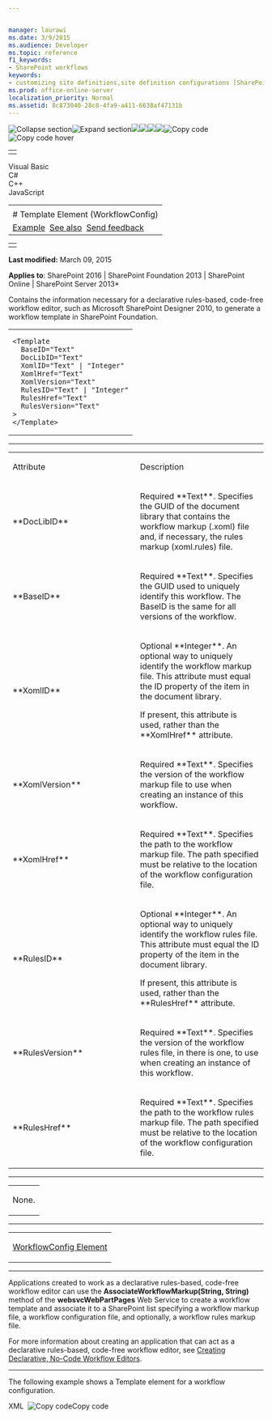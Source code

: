 ```yaml
---


manager: laurawi
ms.date: 3/9/2015
ms.audience: Developer
ms.topic: reference
f1_keywords:
- SharePoint workflows
keywords:
- customizing site definitions,site definition configurations [SharePoint 2010]
ms.prod: office-online-server
localization_priority: Normal
ms.assetid: 8c873040-28c8-4fa9-a411-6638af47131b
---
```


![Collapse
section](../icons/collapse_all.gif "Collapse section")![Expand
section](../icons/expand_all.gif "Expand section")![](../icons/collapse_all.gif)![](../icons/expand_all.gif)![](../icons/dropdown.gif)![](../icons/dropdownHover.gif)![Copy
code](../icons/copycode.gif "Copy code")![Copy code
hover](../icons/copycodeHighlight.gif "Copy code hover")
<table>
<tbody>
<tr class="odd">
<td align="left"></td>
</tr>
</tbody>
</table>

Visual Basic  
C\#  
C++  
JavaScript  

<table>
<tbody>
<tr class="odd">
<td align="left"><span id="runningHeaderText"></span></td>
</tr>
<tr class="even">
<td align="left"># Template Element (WorkflowConfig)</td>
</tr>
<tr class="odd">
<td align="left"><a href="#exampleToggle">Example</a>  <a href="#seeAlsoToggle">See also</a>  <span id="headfeedbackarea" class="feedbackhead"><a href="javascript:SubmitFeedback(&#39;docthis@Microsoft.com&#39;,&#39;&#39;,&#39;&#39;,&#39;&#39;,&#39;1.0.18082.1225&#39;,&#39;%0\dThank%20you%20for%20your%20feedback.%20The%20developer%20writing%20teams%20use%20your%20feedback%20to%20improve%20documentation.%20While%20we%20are%20reviewing%20your%20feedback,%20we%20may%20send%20you%20e-mail%20to%20ask%20for%20clarification%20or%20feedback%20on%20a%20solution.%20We%20do%20not%20use%20your%20e-mail%20address%20for%20any%20other%20purpose%20and%20we%20delete%20it%20after%20we%20finish%20our%20review.%0\AFor%20further%20information%20about%20the%20privacy%20policies%20of%20Microsoft,%20please%20see%20http://privacy.microsoft.com/en-us/default.aspx.%0\A%0\d&#39;,&#39;Customer%20feedback&#39;);">Send feedback</a></span></td>
</tr>
</tbody>
</table>

<table>
<colgroup>
<col width="100%" />
</colgroup>
<tbody>
<tr class="odd">
<td align="left"></td>
</tr>
</tbody>
</table>

**Last modified:** March 09, 2015

**Applies to**: SharePoint 2016 | SharePoint Foundation 2013 |
SharePoint Online | SharePoint Server 2013*

Contains the information necessary for a declarative rules-based,
code-free workflow editor, such as Microsoft SharePoint Designer 2010,
to generate a workflow template in SharePoint Foundation.

<span codelanguage="other"></span>
<table>
<colgroup>
<col width="100%" />
</colgroup>
<tbody>
<tr class="odd">
<td align="left"><pre><code>&lt;Template
  BaseID=&quot;Text&quot;
  DocLibID=&quot;Text&quot;
  XomlID=&quot;Text&quot; | &quot;Integer&quot;
  XomlHref=&quot;Text&quot;
  XomlVersion=&quot;Text&quot;
  RulesID=&quot;Text&quot; | &quot;Integer&quot;
  RulesHref=&quot;Text&quot;
  RulesVersion=&quot;Text&quot;
&gt;
&lt;/Template&gt;</code></pre></td>
</tr>
</tbody>
</table>


-----------------------------------------------------------------------------------------------------------------------------------------------------------------------------------------------

<table>
<colgroup>
<col width="50%" />
<col width="50%" />
</colgroup>
<tbody>
<tr class="odd">
<td align="left"><p>Attribute</p></td>
<td align="left"><p>Description</p></td>
</tr>
<tr class="even">
<td align="left"><p>**DocLibID**</p></td>
<td align="left"><p>Required **Text**. Specifies the GUID of the document library that contains the workflow markup (.xoml) file and, if necessary, the rules markup (xoml.rules) file.</p></td>
</tr>
<tr class="odd">
<td align="left"><p>**BaseID**</p></td>
<td align="left"><p>Required **Text**. Specifies the GUID used to uniquely identify this workflow. The BaseID is the same for all versions of the workflow.</p></td>
</tr>
<tr class="even">
<td align="left"><p>**XomlID**</p></td>
<td align="left"><p>Optional **Integer**. An optional way to uniquely identify the workflow markup file. This attribute must equal the ID property of the item in the document library.</p>
<p>If present, this attribute is used, rather than the **XomlHref** attribute.</p></td>
</tr>
<tr class="odd">
<td align="left"><p>**XomlVersion**</p></td>
<td align="left"><p>Required **Text**. Specifies the version of the workflow markup file to use when creating an instance of this workflow.</p></td>
</tr>
<tr class="even">
<td align="left"><p>**XomlHref**</p></td>
<td align="left"><p>Required **Text**. Specifies the path to the workflow markup file. The path specified must be relative to the location of the workflow configuration file.</p></td>
</tr>
<tr class="odd">
<td align="left"><p>**RulesID**</p></td>
<td align="left"><p>Optional **Integer**. An optional way to uniquely identify the workflow rules file. This attribute must equal the ID property of the item in the document library.</p>
<p>If present, this attribute is used, rather than the **RulesHref** attribute.</p></td>
</tr>
<tr class="even">
<td align="left"><p>**RulesVersion**</p></td>
<td align="left"><p>Required **Text**. Specifies the version of the workflow rules file, in there is one, to use when creating an instance of this workflow.</p></td>
</tr>
<tr class="odd">
<td align="left"><p>**RulesHref**</p></td>
<td align="left"><p>Required **Text**. Specifies the path to the workflow rules markup file. The path specified must be relative to the location of the workflow configuration file.</p></td>
</tr>
</tbody>
</table>


---------------------------------------------------------------------------------------------------------------------------------------------------------------------------------------------------

<table>
<colgroup>
<col width="100%" />
</colgroup>
<tbody>
<tr class="odd">
<td align="left"><p>None.</p></td>
</tr>
</tbody>
</table>


----------------------------------------------------------------------------------------------------------------------------------------------------------------------------------------------------

<table>
<colgroup>
<col width="100%" />
</colgroup>
<tbody>
<tr class="odd">
<td align="left"><p><span sdata="link"><a href="workflowconfig-element.htm">WorkflowConfig Element</a></span></p></td>
</tr>
</tbody>
</table>


----------------------------------------------------------------------------------------------------------------------------------------------------------------------------------------------------------------------------

Applications created to work as a declarative rules-based, code-free
workflow editor can use the <span sdata="cer"
target="M:websvcWebPartPages.WebPartPagesWebService.AssociateWorkflowMarkup(System.String,System.String)">**AssociateWorkflowMarkup(String,
String)**</span> method of the <span sdata="cer"
target="N:websvcWebPartPages">**websvcWebPartPages**</span> Web Service
to create a workflow template and associate it to a SharePoint list
specifying a workflow markup file, a workflow configuration file, and
optionally, a workflow rules markup file.

For more information about creating an application that can act as a
declarative rules-based, code-free workflow editor, see [Creating
Declarative, No-Code Workflow
Editors](http://msdn.microsoft.com/library/60dfda8d-e724-4d7d-9578-aa239c362dcf(Office.15).aspx).


------------------------------------------------------------------------------------------------------------------------------------------------------------------------------------------

The following example shows a Template element for a workflow
configuration.

<span codelanguage="xmlLang"></span>
XML 
<span class="copyCode" onclick="CopyCode(this)"
onkeypress="CopyCode_CheckKey(this, event)"
onmouseover="ChangeCopyCodeIcon(this)"
onmouseout="ChangeCopyCodeIcon(this)" tabindex="0">![Copy
code](../icons/copycode.gif "Copy code")Copy code</span>
    <Template
        BaseID="{68B99644-EDCE-4988-9D11-7FD5CCAE09CC}"
        DocLibID="{74FAE22C-0176-46DF-AA12-988CE79C8889}"
        XomlHref="Workflows/Notify Me/Notify Me.xoml"
        XomlVersion="V3.0"
        RulesHref="Workflows/Notify Me/Notify Me.xoml.rules"
        RulesVersion="V3.0"
    >


-------------------------------------------------------------------------------------------------------------------------------------------------------------------------------------------

#### Concepts

<span sdata="link">[Workflow configuration schema
reference](workflow-configuration-schema-reference.htm)</span>

#### Other resources

[Workflow Development for Windows SharePoint
Services](http://msdn.microsoft.com/library/ad7a5bf2-fab0-4b30-ae0b-46b15f16b491(Office.15).aspx)

[Creating Declarative, No-Code Workflow
Editors](http://msdn.microsoft.com/library/60dfda8d-e724-4d7d-9578-aa239c362dcf(Office.15).aspx)

[Office SharePoint Designer 2007
Overview](http://msdn.microsoft.com/library/5ef4e933-564e-4dea-b2f4-c1b621774969(Office.15).aspx)









